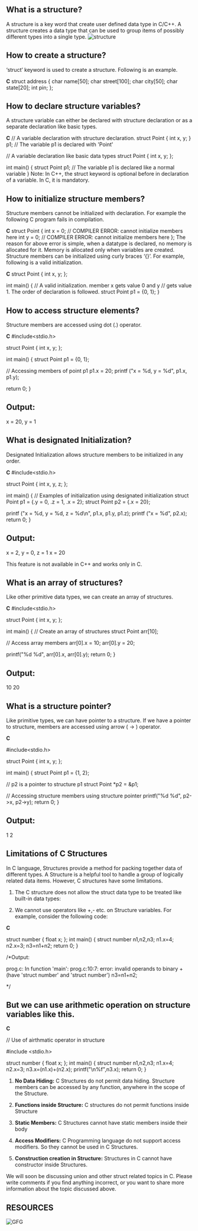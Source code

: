 ## What is a structure?
A structure is a key word that create user defined data type in C/C++. A structure creates a data type that can be used to group items of possibly different types into a single type. 
![structure](https://media.geeksforgeeks.org/wp-content/cdn-uploads/Structure-In-C.png)
 
## How to create a structure? 
 ‘struct’ keyword is used to create a structure. Following is an example. 
 


**C**
struct address
{
   char name[50];
   char street[100];
   char city[50];
   char state[20];
   int pin;
};

## How to declare structure variables? 
 A structure variable can either be declared with structure declaration or as a separate declaration like basic types. 
 


**C**
// A variable declaration with structure declaration.
struct Point
{
   int x, y;
} p1;  // The variable p1 is declared with 'Point'
 
 
// A variable declaration like basic data types
struct Point
{
   int x, y;
};
 
int main()
{
   struct Point p1;  // The variable p1 is declared like a normal variable
}
Note: In C++, the struct keyword is optional before in declaration of a variable. In C, it is mandatory.


## How to initialize structure members? 
 Structure members cannot be initialized with declaration. For example the following C program fails in compilation. 
 


**C**
struct Point
{
   int x = 0;  // COMPILER ERROR:  cannot initialize members here
   int y = 0;  // COMPILER ERROR:  cannot initialize members here
};
The reason for above error is simple, when a datatype is declared, no memory is allocated for it. Memory is allocated only when variables are created.
Structure members can be initialized using curly braces ‘{}’. For example, following is a valid initialization. 
 


**C**
struct Point
{
   int x, y;
};
 
int main()
{
   // A valid initialization. member x gets value 0 and y
   // gets value 1.  The order of declaration is followed.
   struct Point p1 = {0, 1};
}

## How to access structure elements?
 Structure members are accessed using dot (.) operator. 
 


**C**
#include<stdio.h>
 
struct Point
{
   int x, y;
};
 
int main()
{
   struct Point p1 = {0, 1};
 
   // Accessing members of point p1
   p1.x = 20;
   printf ("x = %d, y = %d", p1.x, p1.y);
 
   return 0;
}

## Output:
 x = 20, y = 1


## What is designated Initialization? 
 Designated Initialization allows structure members to be initialized in any order.



**C**
#include<stdio.h>
 
struct Point
{
   int x, y, z;
};
 
int main()
{
   // Examples of initialization using designated initialization
   struct Point p1 = {.y = 0, .z = 1, .x = 2};
   struct Point p2 = {.x = 20};
 
   printf ("x = %d, y = %d, z = %d\n", p1.x, p1.y, p1.z);
   printf ("x = %d", p2.x);
   return 0;
}

## Output: 

x = 2, y = 0, z = 1
x = 20

This feature is not available in C++ and works only in C.

## What is an array of structures? 
Like other primitive data types, we can create an array of structures. 



**C**
#include<stdio.h>
 
struct Point
{
   int x, y;
};
 
int main()
{
   // Create an array of structures
   struct Point arr[10];
 
   // Access array members
   arr[0].x = 10;
   arr[0].y = 20;
 
   printf("%d %d", arr[0].x, arr[0].y);
   return 0;
}

## Output: 

10 20



## What is a structure pointer? 
Like primitive types, we can have pointer to a structure. If we have a pointer to structure, members are accessed using arrow ( -> ) operator.



**C**

#include<stdio.h>
 
struct Point
{
   int x, y;
};
 
int main()
{
   struct Point p1 = {1, 2};
 
   // p2 is a pointer to structure p1
   struct Point *p2 = &p1;
 
   // Accessing structure members using structure pointer
   printf("%d %d", p2->x, p2->y);
   return 0;
}


## Output: 

1 2

## Limitations of C Structures
In C language, Structures provide a method for packing together data of different types. A Structure is a helpful tool to handle a group of logically related data items. However, C structures have some limitations.
 

1. The C structure does not allow the struct data type to be treated like built-in data types:
 

2. We cannot use operators like +,- etc. on Structure variables. For example, consider the following code:



**C**

struct number
{
    float x;
};
int main()
{
    struct number n1,n2,n3;
    n1.x=4;
    n2.x=3;
    n3=n1+n2;
    return 0;
}
 
/*Output:
 
prog.c: In function 'main':
prog.c:10:7: error:
invalid operands to binary + (have 'struct number' and 'struct number')
  n3=n1+n2;
 
*/


## But we can use arithmetic operation on structure variables like this.



**C**

// Use of airthmatic operator in structure
 
#include <stdio.h>
 
struct number {
    float x;
};
int main()
{
    struct number n1,n2,n3;
    n1.x=4;
    n2.x=3;
    n3.x=(n1.x)+(n2.x);
    printf("\n%f",n3.x);
    return 0;
}


1. **No Data Hiding:** C Structures do not permit data hiding. Structure members can be accessed by any function, anywhere in the scope of the Structure.


2. **Functions inside Structure:** C structures do not permit functions inside Structure


3. **Static Members:** C Structures cannot have static members inside their body


4. **Access Modifiers:** C Programming language do not support access modifiers. So they cannot be used in C Structures.
 

5. **Construction creation in Structure:** Structures in C cannot have constructor inside Structures.


We will soon be discussing union and other struct related topics in C. Please write comments if you find anything incorrect, or you want to share more information about the topic discussed above. 


## RESOURCES
![GFG](https://www.geeksforgeeks.org/structures-c/)
